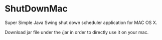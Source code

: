 # ShutDownMac

Super Simple Java Swing shut down scheduler application for MAC OS X.

Download jar file under the /jar in order to directly use it on your mac.
